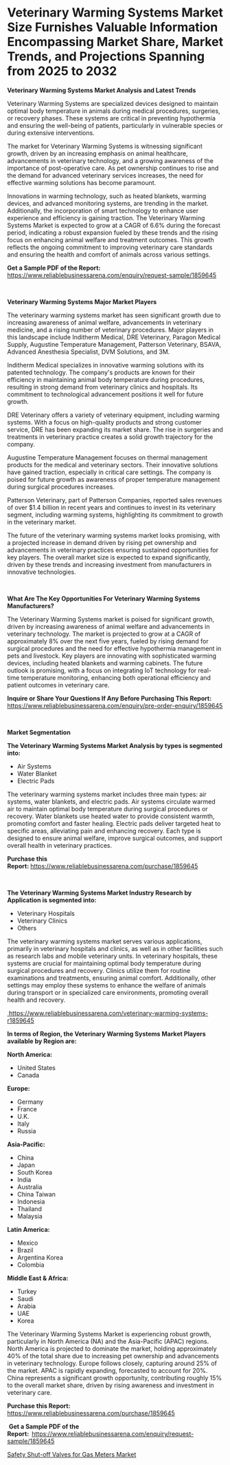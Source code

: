 <p><h1>Veterinary Warming Systems Market Size Furnishes Valuable Information Encompassing Market Share, Market Trends, and Projections Spanning from 2025 to 2032</h1></p><p><strong>Veterinary Warming Systems Market Analysis and Latest Trends</strong></p>
<p><p>Veterinary Warming Systems are specialized devices designed to maintain optimal body temperature in animals during medical procedures, surgeries, or recovery phases. These systems are critical in preventing hypothermia and ensuring the well-being of patients, particularly in vulnerable species or during extensive interventions.</p><p>The market for Veterinary Warming Systems is witnessing significant growth, driven by an increasing emphasis on animal healthcare, advancements in veterinary technology, and a growing awareness of the importance of post-operative care. As pet ownership continues to rise and the demand for advanced veterinary services increases, the need for effective warming solutions has become paramount.</p><p>Innovations in warming technology, such as heated blankets, warming devices, and advanced monitoring systems, are trending in the market. Additionally, the incorporation of smart technology to enhance user experience and efficiency is gaining traction. The Veterinary Warming Systems Market is expected to grow at a CAGR of 6.6% during the forecast period, indicating a robust expansion fueled by these trends and the rising focus on enhancing animal welfare and treatment outcomes. This growth reflects the ongoing commitment to improving veterinary care standards and ensuring the health and comfort of animals across various settings.</p></p>
<p><strong>Get a Sample PDF of the Report:&nbsp;</strong> <a href="https://www.reliablebusinessarena.com/enquiry/request-sample/1859645?utm_campaign=1871&utm_medium=2&utm_source=Github&utm_content=ia&utm_term=03032025&utm_id=veterinary-warming-systems">https://www.reliablebusinessarena.com/enquiry/request-sample/1859645</a></p>
<p>&nbsp;</p>
<p><strong>Veterinary Warming Systems Major Market Players</strong></p>
<p><p>The veterinary warming systems market has seen significant growth due to increasing awareness of animal welfare, advancements in veterinary medicine, and a rising number of veterinary procedures. Major players in this landscape include Inditherm Medical, DRE Veterinary, Paragon Medical Supply, Augustine Temperature Management, Patterson Veterinary, BSAVA, Advanced Anesthesia Specialist, DVM Solutions, and 3M.</p><p>Inditherm Medical specializes in innovative warming solutions with its patented technology. The company's products are known for their efficiency in maintaining animal body temperature during procedures, resulting in strong demand from veterinary clinics and hospitals. Its commitment to technological advancement positions it well for future growth.</p><p>DRE Veterinary offers a variety of veterinary equipment, including warming systems. With a focus on high-quality products and strong customer service, DRE has been expanding its market share. The rise in surgeries and treatments in veterinary practice creates a solid growth trajectory for the company.</p><p>Augustine Temperature Management focuses on thermal management products for the medical and veterinary sectors. Their innovative solutions have gained traction, especially in critical care settings. The company is poised for future growth as awareness of proper temperature management during surgical procedures increases.</p><p>Patterson Veterinary, part of Patterson Companies, reported sales revenues of over $1.4 billion in recent years and continues to invest in its veterinary segment, including warming systems, highlighting its commitment to growth in the veterinary market.</p><p>The future of the veterinary warming systems market looks promising, with a projected increase in demand driven by rising pet ownership and advancements in veterinary practices ensuring sustained opportunities for key players. The overall market size is expected to expand significantly, driven by these trends and increasing investment from manufacturers in innovative technologies.</p></p>
<p>&nbsp;</p>
<p><strong>What Are The Key Opportunities For Veterinary Warming Systems Manufacturers?</strong></p>
<p><p>The Veterinary Warming Systems market is poised for significant growth, driven by increasing awareness of animal welfare and advancements in veterinary technology. The market is projected to grow at a CAGR of approximately 8% over the next five years, fueled by rising demand for surgical procedures and the need for effective hypothermia management in pets and livestock. Key players are innovating with sophisticated warming devices, including heated blankets and warming cabinets. The future outlook is promising, with a focus on integrating IoT technology for real-time temperature monitoring, enhancing both operational efficiency and patient outcomes in veterinary care.</p></p>
<p><strong>Inquire or Share Your Questions If Any Before Purchasing This Report:</strong> <a href="https://www.reliablebusinessarena.com/enquiry/pre-order-enquiry/1859645?utm_campaign=1871&utm_medium=2&utm_source=Github&utm_content=ia&utm_term=03032025&utm_id=veterinary-warming-systems">https://www.reliablebusinessarena.com/enquiry/pre-order-enquiry/1859645</a></p>
<p>&nbsp;</p>
<p><strong>Market Segmentation</strong></p>
<p><strong>The Veterinary Warming Systems Market Analysis by types is segmented into:</strong></p>
<p><ul><li>Air Systems</li><li>Water Blanket</li><li>Electric Pads</li></ul></p>
<p><p>The veterinary warming systems market includes three main types: air systems, water blankets, and electric pads. Air systems circulate warmed air to maintain optimal body temperature during surgical procedures or recovery. Water blankets use heated water to provide consistent warmth, promoting comfort and faster healing. Electric pads deliver targeted heat to specific areas, alleviating pain and enhancing recovery. Each type is designed to ensure animal welfare, improve surgical outcomes, and support overall health in veterinary practices.</p></p>
<p><strong>Purchase this Report:&nbsp;</strong><a href="https://www.reliablebusinessarena.com/purchase/1859645?utm_campaign=1871&utm_medium=2&utm_source=Github&utm_content=ia&utm_term=03032025&utm_id=veterinary-warming-systems">https://www.reliablebusinessarena.com/purchase/1859645</a></p>
<p>&nbsp;</p>
<p><strong>The Veterinary Warming Systems Market Industry Research by Application is segmented into:</strong></p>
<p><ul><li>Veterinary Hospitals</li><li>Veterinary Clinics</li><li>Others</li></ul></p>
<p><p>The veterinary warming systems market serves various applications, primarily in veterinary hospitals and clinics, as well as in other facilities such as research labs and mobile veterinary units. In veterinary hospitals, these systems are crucial for maintaining optimal body temperature during surgical procedures and recovery. Clinics utilize them for routine examinations and treatments, ensuring animal comfort. Additionally, other settings may employ these systems to enhance the welfare of animals during transport or in specialized care environments, promoting overall health and recovery.</p></p>
<p><a href="https://www.reliablebusinessarena.com/veterinary-warming-systems-r1859645?utm_campaign=1871&utm_medium=2&utm_source=Github&utm_content=ia&utm_term=03032025&utm_id=veterinary-warming-systems">&nbsp;https://www.reliablebusinessarena.com/veterinary-warming-systems-r1859645</a></p>
<p><strong>In terms of Region, the Veterinary Warming Systems Market Players available by Region are:</strong></p>
<p>
    <p> <strong> North America: </strong>
        <ul>
            <li>United States</li>
            <li>Canada</li>
        </ul>
        </p> 
    <p> <strong> Europe: </strong>
        <ul>
            <li>Germany</li>
            <li>France</li>
            <li>U.K.</li>
            <li>Italy</li>
            <li>Russia</li>
        </ul>
        </p> 
    <p> <strong> Asia-Pacific: </strong>
        <ul>
            <li>China</li>
            <li>Japan</li>
            <li>South Korea</li>
            <li>India</li>
            <li>Australia</li>
            <li>China Taiwan</li>
            <li>Indonesia</li>
            <li>Thailand</li>
            <li>Malaysia</li>
        </ul>
        </p> 
    <p> <strong> Latin America: </strong>
        <ul>
            <li>Mexico</li>
            <li>Brazil</li>
            <li>Argentina Korea</li>
            <li>Colombia</li>
        </ul>
        </p> 
    <p> <strong> Middle East & Africa: </strong>
        <ul>
            <li>Turkey</li>
            <li>Saudi</li>
            <li>Arabia</li>
            <li>UAE</li>
            <li>Korea</li>
        </ul>
    </p>
    </p>
<p><p>The Veterinary Warming Systems Market is experiencing robust growth, particularly in North America (NA) and the Asia-Pacific (APAC) regions. North America is projected to dominate the market, holding approximately 40% of the total share due to increasing pet ownership and advancements in veterinary technology. Europe follows closely, capturing around 25% of the market. APAC is rapidly expanding, forecasted to account for 20%. China represents a significant growth opportunity, contributing roughly 15% to the overall market share, driven by rising awareness and investment in veterinary care.</p></p>
<p><strong>Purchase this Report: </strong><a href="https://www.reliablebusinessarena.com/purchase/1859645?utm_campaign=1871&utm_medium=2&utm_source=Github&utm_content=ia&utm_term=03032025&utm_id=veterinary-warming-systems">https://www.reliablebusinessarena.com/purchase/1859645</a></p>
<p>&nbsp;<strong>Get a Sample PDF of the Report:&nbsp;&nbsp;</strong><a href="https://www.reliablebusinessarena.com/enquiry/request-sample/1859645?utm_campaign=1871&utm_medium=2&utm_source=Github&utm_content=ia&utm_term=03032025&utm_id=veterinary-warming-systems">https://www.reliablebusinessarena.com/enquiry/request-sample/1859645</a></p>
<p><strong></strong></p>
<p><p><a href="https://github.com/sawrovpipolo/Market-Research-Report-List-1/blob/main/safety-shut-off-valves-for-gas-meters-market.md?utm_campaign=1871&utm_medium=2&utm_source=Github&utm_content=ia&utm_term=03032025&utm_id=veterinary-warming-systems">Safety Shut-off Valves for Gas Meters Market</a></p></p>